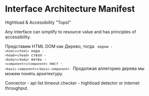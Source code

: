 # Interface Architecture Manifest

Hightload & Accessibility "Topol"

Any interface can simplify to resource value and has principles of accessibility.

Представим HTML DOM как Дерево, тогда 
<code>
  корни - ``<html></html>``
    кора - ``<head></head>``
    ствол - ``<body></body>``
      ветвь - ``<component></component>``
      лист - ``<basic-component></basic-component>``
</code>
    Продолжая аллегорию дерева мы можем понять архитектуру.

Connector - api list
  timeout checker - hightload detector or internet throughput.






